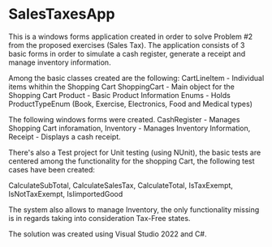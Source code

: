 # SalesTaxesApp

This is a windows forms application created in order to solve Problem #2 from the proposed exercises (Sales Tax). The application consists of 3 basic forms
in order to simulate a cash register, generate a receipt and manage inventory information.

Among the basic classes created are the following:
CartLineItem - Individual items whithin the Shopping Cart
ShoppingCart - Main object for the Shopping Cart
Product - Basic Product Information
Enums - Holds ProductTypeEnum (Book, Exercise, Electronics, Food and Medical types)

The following windows forms were created.
CashRegister - Manages Shopping Cart inforamation,
Inventory - Manages Inventory Information,
Receipt - Displays a cash receipt.

There's also a Test project for Unit testing (using NUnit), the basic tests are centered among the functionality for the shopping Cart, the following test cases 
have been created:

CalculateSubTotal,
CalculateSalesTax,
CalculateTotal,
IsTaxExempt,
IsNotTaxExempt,
IsIimportedGood

The system also allows to manage Inventory, the only functionality missing is in regards taking into consideration Tax-Free states.

The solution was created using Visual Studio 2022 and C#.
